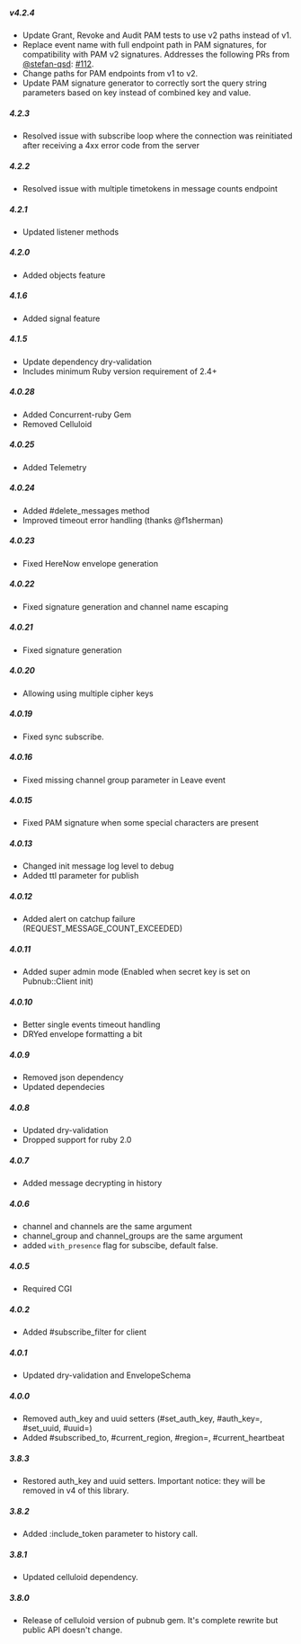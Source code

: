 ##### v4.2.4

- Update Grant, Revoke and Audit PAM tests to use v2 paths instead of v1. 
- Replace event name with full endpoint path in PAM signatures, for compatibility with PAM v2 signatures. Addresses the following PRs from [@stefan-qsd](https://github.com/stefan-qsd): [#112](https://github.com/pubnub/ruby/pull/112).
- Change paths for PAM endpoints from v1 to v2. 
- Update PAM signature generator to correctly sort the query string parameters based on key instead of combined key and value. 

##### 4.2.3
* Resolved issue with subscribe loop where the connection was reinitiated after receiving a 4xx error code from the server

##### 4.2.2
* Resolved issue with multiple timetokens in message counts endpoint

##### 4.2.1
* Updated listener methods

##### 4.2.0
* Added objects feature

##### 4.1.6
* Added signal feature

##### 4.1.5
* Update dependency dry-validation
* Includes minimum Ruby version requirement of 2.4+

##### 4.0.28
* Added Concurrent-ruby Gem
* Removed Celluloid

##### 4.0.25
* Added Telemetry

##### 4.0.24
* Added #delete_messages method
* Improved timeout error handling (thanks @f1sherman)

##### 4.0.23
* Fixed HereNow envelope generation

##### 4.0.22
* Fixed signature generation and channel name escaping

##### 4.0.21
* Fixed signature generation

##### 4.0.20
* Allowing using multiple cipher keys

##### 4.0.19
* Fixed sync subscribe.

##### 4.0.16
* Fixed missing channel group parameter in Leave event

##### 4.0.15
* Fixed PAM signature when some special characters are present

##### 4.0.13
* Changed init message log level to debug
* Added ttl parameter for publish

##### 4.0.12
* Added alert on catchup failure (REQUEST_MESSAGE_COUNT_EXCEEDED)

##### 4.0.11
* Added super admin mode (Enabled when secret key is set on Pubnub::Client init)

##### 4.0.10
* Better single events timeout handling
* DRYed envelope formatting a bit

##### 4.0.9
* Removed json dependency
* Updated dependecies

##### 4.0.8
* Updated dry-validation
* Dropped support for ruby 2.0

##### 4.0.7
* Added message decrypting in history

##### 4.0.6
* channel and channels are the same argument
* channel_group and channel_groups are the same argument
* added `with_presence` flag for subscibe, default false.

##### 4.0.5
* Required CGI

##### 4.0.2
* Added #subscribe_filter for client

##### 4.0.1
* Updated dry-validation and EnvelopeSchema

##### 4.0.0
* Removed auth_key and uuid setters (#set_auth_key, #auth_key=, #set_uuid, #uuid=)
* Added #subscribed_to, #current_region, #region=, #current_heartbeat

##### 3.8.3
* Restored auth_key and uuid setters. Important notice: they will be removed in v4 of this library.

##### 3.8.2
* Added :include_token parameter to history call.

##### 3.8.1
* Updated celluloid dependency.

##### 3.8.0
* Release of celluloid version of pubnub gem. It's complete rewrite but public API doesn't change.
